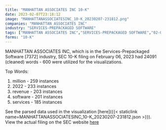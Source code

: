 ```yaml
---
title: "MANHATTAN ASSOCIATES INC 10-K"
date: 2023-02-07T23:18:12
image: "MANHATTANASSOCIATESINC_10-K_20230207-231812.png"
companies: "MANHATTAN ASSOCIATES INC"
industry: "SERVICES-PREPACKAGED SOFTWARE"
tags: ["MANHATTAN ASSOCIATES INC","SERVICES-PREPACKAGED SOFTWARE","02-06-2023","10-K"]
forms: "10-K"
---
```

MANHATTAN ASSOCIATES INC, which is in the Services-Prepackaged Software [7372] industry, SEC 10-K filing on February 06, 2023 had 24091 (cleaned) words - 600 were utilized for the visualizations.

Top Words:
1. million - 259 instances
2. 2022 - 233 instances
3. revenue - 203 instances
4. software - 201 instances
5. services - 185 instances


See the parsed data used in the visualization [here]({{< staticlink name=MANHATTANASSOCIATESINC_10-K_20230207-231812.json >}}).  
View the actual filing on the SEC website [here](https://www.sec.gov/Archives/edgar/data/1056696/0000950170-23-001892.txt)
